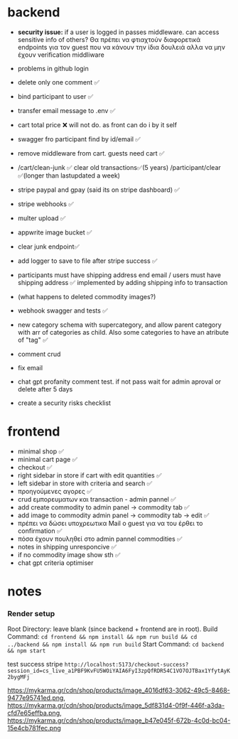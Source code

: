 # backend
- **security issue:** if a user is logged in passes middleware. can access sensitive info of others? Θα πρέπει να φτιαχτούν διαφορετικά endpoints για τον guest που να κάνουν την ίδια δουλειά αλλα να μην έχουν verification middliware
- problems in github login
- delete only one comment ✅
- bind participant to user ✅
- transfer email message to .env ✅
- cart total price ❌ will not do. as front can do i by it self
- swagger fro participant find by id/email ✅
- remove middleware from cart. guests need cart ✅
- /cart/clean-junk ✅ clear old transactions✅(5 years) /participant/clear ✅(longer than lastupdated a week)
- stripe paypal and gpay (said its on stripe dashboard) ✅
- stripe webhooks ✅
- multer upload ✅
- appwrite image bucket ✅
- clear junk endpoint✅
- add logger to save to file after stripe success ✅
- participants must have shipping address end email / users must have shipping address ✅ implemented by adding shipping info to transaction
- (what happens to deleted commodity images?)
- webhook swagger and tests ✅
- new category schema with supercategory, and allow parent category with arr of categories as child. Also some categories to have an atribute of "tag" ✅
- comment crud
- fix email
- chat gpt profanity comment test. if not pass wait for admin aproval or delete after 5 days

- create a security risks checklist

# frontend
- minimal shop ✅
- minimal cart page ✅ 
- checkout ✅
- right sidebar in store if cart with edit quantities ✅
- left sidebar in store with criteria and search ✅
- προηγούμενες αγορες ✅
- crud εμπορευματων και transaction - admin pannel ✅
- add create commodity to admin panel → commodity tab ✅
- add image to commodity admin panel → commodity tab → edit ✅
- πρέπει να δώσει υποχρεωτικα Mail ο guest για να του έρθει το confirmation ✅
- πόσα έχουν πουληθεί στο admin pannel commodities ✅
- notes in shipping unresponcive ✅
- if no commodity image show sth ✅
- chat gpt criteria optimiser


# notes
### Render setup
Root Directory: leave blank (since backend + frontend are in root).
Build Command:
`cd frontend && npm install && npm run build && cd ../backend && npm install && npm run build`
Start Command:
`cd backend && npm start`

test success stripe
`http://localhost:5173/checkout-success?session_id=cs_live_a1PBF9KvFU5WOiYAIA6FyI3zpQfRDR54C1VO7OJTBax1YfytAyK2bygMFj`


https://mykarma.gr/cdn/shop/products/image_4016df63-3062-49c5-8468-9477e95741ed.png, https://mykarma.gr/cdn/shop/products/image_5df831d4-0f9f-446f-a3da-cfd7e65effba.png, https://mykarma.gr/cdn/shop/products/image_b47e045f-672b-4c0d-bc04-15e4cb781fec.png